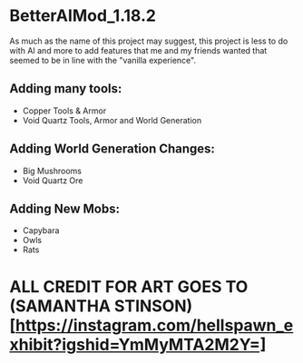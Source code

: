 # BetterAIMod_1.18.2

As much as the name of this project may suggest, this project is less to do with AI and more to add features that me and my friends wanted that seemed to be in line with the "vanilla experience".

## Adding many tools:
- Copper Tools & Armor
- Void Quartz Tools, Armor and World Generation

## Adding World Generation Changes:
- Big Mushrooms
- Void Quartz Ore

## Adding New Mobs:
- Capybara
- Owls
- Rats

# ALL CREDIT FOR ART GOES TO (SAMANTHA STINSON)[https://instagram.com/hellspawn_exhibit?igshid=YmMyMTA2M2Y=]
